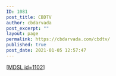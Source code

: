 ```yaml
---
ID: 1081
post_title: CBDTV
author: cbdarvada
post_excerpt: ""
layout: page
permalink: https://cbdarvada.com/cbdtv/
published: true
post_date: 2021-01-05 12:57:47
---
```

<!-- wp:paragraph -->
<p><a href="https://cbdarvada.com/posts/media_slider/cbdtv/">[MDSL id=1102]</a></p>
<!-- /wp:paragraph -->